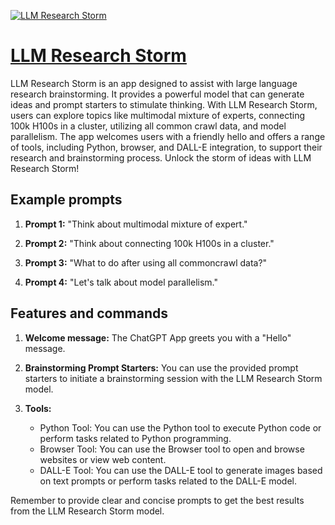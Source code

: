 [![LLM Research Storm](https://files.oaiusercontent.com/file-chhErUNSiF1H3qymJEbfESad?se=2123-10-17T06%3A45%3A15Z&sp=r&sv=2021-08-06&sr=b&rscc=max-age%3D31536000%2C%20immutable&rscd=attachment%3B%20filename%3D9ed214a5-2c44-4931-b323-6ee1c9093edd.png&sig=7cDbcjD%2Byam34Q0aBPzi4EHI6649DPZV5G/Jl3GebGA%3D)](https://chat.openai.com/g/g-Hi3tWf5Ry-llm-research-storm)

# [LLM Research Storm](https://chat.openai.com/g/g-Hi3tWf5Ry-llm-research-storm)

LLM Research Storm is an app designed to assist with large language research brainstorming. It provides a powerful model that can generate ideas and prompt starters to stimulate thinking. With LLM Research Storm, users can explore topics like multimodal mixture of experts, connecting 100k H100s in a cluster, utilizing all common crawl data, and model parallelism. The app welcomes users with a friendly hello and offers a range of tools, including Python, browser, and DALL-E integration, to support their research and brainstorming process. Unlock the storm of ideas with LLM Research Storm!

## Example prompts

1. **Prompt 1:** "Think about multimodal mixture of expert."

2. **Prompt 2:** "Think about connecting 100k H100s in a cluster."

3. **Prompt 3:** "What to do after using all commoncrawl data?"

4. **Prompt 4:** "Let's talk about model parallelism."

## Features and commands

1. **Welcome message:** The ChatGPT App greets you with a "Hello" message.

2. **Brainstorming Prompt Starters:** You can use the provided prompt starters to initiate a brainstorming session with the LLM Research Storm model.

3. **Tools:**
   - Python Tool: You can use the Python tool to execute Python code or perform tasks related to Python programming.
   - Browser Tool: You can use the Browser tool to open and browse websites or view web content.
   - DALL-E Tool: You can use the DALL-E tool to generate images based on text prompts or perform tasks related to the DALL-E model.

Remember to provide clear and concise prompts to get the best results from the LLM Research Storm model.